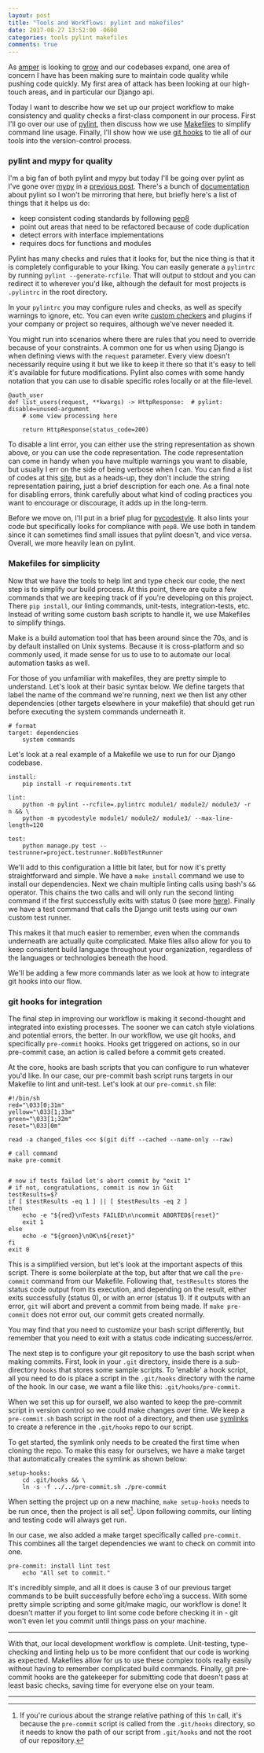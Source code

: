 ```yaml
---
layout: post
title: "Tools and Workflows: pylint and makefiles"
date: 2017-08-27 13:52:00 -0600
categories: tools pylint makefiles
comments: true
---
```



As [amper][amper] is looking to [grow][grow] and our codebases expand, one
area of concern I have has been making sure to maintain code quality while
pushing code quickly. My first area of attack has been looking at our
high-touch areas, and in particular our Django api.

Today I want to describe how we set up our project workflow to make consistency
and quality checks a first-class component in our process. First I'll go over
our use of [pylint][pylint], then discuss how we use [Makefiles][make] to
simplify command line usage. Finally, I'll show how we use [git hooks][hooks] to
tie all of our tools into the version-control process.

### pylint and mypy for quality

I'm a big fan of both pylint and mypy but today I'll be going over pylint as
I've gone over [mypy][mypy] in a [previous post][prev_mypy]. There's a
bunch of [documentation][pylint_docs] about pylint so I won't be mirroring that
here, but briefly here's a list of things that it helps us do:

- keep consistent coding standards by following [pep8][pep8]
- point out areas that need to be refactored because of code duplication
- detect errors with interface implementations
- requires docs for functions and modules

Pylint has many checks and rules that it looks for, but the nice
thing is that it is completely configurable to your liking. You can easily
generate a `pylintrc` by running `pylint --generate-rcfile`. That will output
to stdout and you can redirect it to wherever you'd like, although the
default for most projects is `.pylintrc` in the root directory.

In your `pylintrc` you may configure rules and checks, as well as specify
warnings to ignore, etc. You can even write [custom checkers][custom] and
plugins if your company or project so requires, although we've never needed
it.

You might run into scenarios where there are rules that you need to override
because of your constraints. A common one for us when using Django is when
defining views with the `request` parameter. Every view doesn't necessarily
require using it but we like to keep it there so that it's easy to tell it's
available for future modifications. Pylint also comes with some handy notation
that you can use to disable specific roles locally or at the file-level.

```
@auth_user
def list_users(request, **kwargs) -> HttpResponse:  # pylint: disable=unused-argument
    # some view processing here

    return HttpResponse(status_code=200)
```

To disable a lint error, you can either use the string representation as shown
above, or you can use the code representation. The code representation can come
in handy when you have multiple warnings you want to disable, but usually I err
on the side of being verbose when I can. You can find a list of codes at this
[site][pylint_codes], but as a heads-up, they don't include the string
representation pairing, just a brief description for each one. As a final note
for disabling errors, think carefully about what kind of coding practices you
want to encourage or discourage, it adds up in the long-term.

Before we move on, I'll put in a brief plug for [pycodestyle][pycs]. It also
lints your code but specifically looks for compliance with `pep8`. We use both
in tandem since it can sometimes find small issues that pylint doesn't, and
vice versa. Overall, we more heavily lean on pylint.

### Makefiles for simplicity

Now that we have the tools to help lint and type check our code, the next step
is to simplify our build process. At this point, there are quite a few commands
that we are keeping track of if you're developing on this project. There 
`pip install`, our linting commands, unit-tests, integration-tests, etc.
Instead of writing some custom bash scripts to handle it, we use Makefiles to
simplify things.

Make is a build automation tool that has been around since the 70s, and is by
default installed on Unix systems. Because it is cross-platform and so commonly
used, it made sense for us to use to to automate our local automation tasks as
well.

For those of you unfamiliar with makefiles, they are pretty simple to
understand. Let's look at their basic syntax below. We define targets that
label the name of the command we're running, next we then list any other
dependencies (other targets elsewhere in your makefile) that should get run
before executing the system commands underneath it.

```
# format
target: dependencies
    system commands
```

Let's look at a real example of a Makefile we use to run for our Django
codebase.

```
install:
    pip install -r requirements.txt

lint:
    python -m pylint --rcfile=.pylintrc module1/ module2/ module3/ -r n && \
    python -m pycodestyle module1/ module2/ module3/ --max-line-length=120

test:
    python manage.py test --testrunner=project.testrunner.NoDbTestRunner
```

We'll add to this configuration a little bit later, but for now it's pretty
straightforward and simple. We have a `make install` command we use to install
our dependencies. Next we chain multiple linting calls using bash's `&&`
operator. This chains the two calls and will only run the second linting
command if the first successfully exits with status 0 (see more [here][chain]).
Finally we have a test command that calls the Django unit tests using our own
custom test runner. 

This makes it that much easier to remember, even when the
commands underneath are actually quite complicated. Make files allso allow for
you to keep consistent build language throughout your organization, regardless
of the languages or technologies beneath the hood.

We'll be adding a few more commands later as we look at how to integrate git
hooks into our flow.

### git hooks for integration

The final step in improving our workflow is making it second-thought and
integrated into existing processes. The sooner we can catch style violations
and potential errors, the better. In our workflow, we use git hooks, and
specifically `pre-commit` hooks. Hooks get triggered on actions, so in our
pre-commit case, an action is called before a commit gets created.

At the core, hooks are bash scripts that you can configure to run whatever
you'd like. In our case, our pre-commit bash script runs targets in our
Makefile to lint and unit-test. Let's look at our `pre-commit.sh` file:

```
#!/bin/sh
red="\033[0;31m"
yellow="\033[1;33m"
green="\033[1;32m"
reset="\033[0m"

read -a changed_files <<< $(git diff --cached --name-only --raw)

# call command
make pre-commit


# now if tests failed let's abort commit by "exit 1"
# if not, congratulations, commit is now in Git
testResults=$?
if [ $testResults -eq 1 ] || [ $testResults -eq 2 ]
then
    echo -e "${red}\nTests FAILED\n\ncommit ABORTED${reset}"
    exit 1
else
    echo -e "${green}\nOK\n${reset}"
fi
exit 0
```

This is a simplified version, but let's look at the important aspects of this
script. There is some boilerplate at the top, but after that we call the
`pre-commit` command from our Makefile. Following that, `testResults` stores
the status code output from its execution, and depending on the result, either
exits successfully (status 0), or with an error (status 1). If it outputs with
an error, `git` will abort and prevent a commit from being made. If `make
pre-commit` does not error out, our commit gets created normally.

You may find that you need to customize your bash script differently, but
remember that you need to exit with a status code indicating success/error.

The next step is to configure your git repository to use the bash script when
making commits. First, look in your `.git` directory, inside there is a sub-directory
`hooks` that stores some sample scripts. To 'enable' a hook script, all you
need to do is place a script in the `.git/hooks` directory with the name of the
hook. In our case, we want a file like this: `.git/hooks/pre-commit`.

When we set this up for ourself, we also wanted to keep the pre-commit script
in version control so we could make changes over time. We keep
a `pre-commit.sh` bash script in the root of a directory, and then use
[symlinks][sym] to create a reference in the `.git/hooks` repo to our script.

To get started, the symlink only needs to be created the first time when
cloning the repo. To make this easy for ourselves, we have a make target that
automatically creates the symlink as shown below:

```
setup-hooks:
    cd .git/hooks && \
    ln -s -f ../../pre-commit.sh ./pre-commit
```

When setting the project up on a new machine, `make setup-hooks` needs to be
run once, then the project is all set[^1]. Upon following commits, our linting
and testing code will always get run.

In our case, we also added a make target specifically called `pre-commit`. This
combines all the target dependencies we want to check on commit into one.

```
pre-commit: install lint test
    echo "All set to commit."
```

It's incredibly simple, and all it does is cause 3 of our previous target
commands to be built successfully before echo'ing a success. With some pretty
simple scripting and some git/make magic, our workflow is done! It doesn't
matter if you forget to lint some code before checking it in - git won't even
let you commit until things pass on your machine.

<hr class="custom-post-divider" />

With that, our local development workflow is complete. Unit-testing,
type-checking and linting help us to be more confident that our code is
working as expected. Makefiles allow for us to use these complex tools really easily
without having to remember complicated build commands. Finally, git pre-commit
hooks are the gatekeeper for submitting code that doesn't pass at least basic
checks, saving time for everyone else on your team.

<hr class="custom-post-divider" />

[^1]: If you're curious about the strange relative pathing of this `ln` call, it's because the `pre-commit` script is called from the `.git/hooks` directory, so it needs to know the path of our script from `.git/hooks` and not the root of our repository.

[amper]: https://www.amper.xyz/
[mypy]: http://mypy-lang.org/
[pylint]: https://www.pylint.org/
[make]: https://en.wikipedia.org/wiki/Makefile
[hooks]: http://githooks.com/
[grow]: https://angel.co/amper-technologies/jobs
[pylint_docs]: https://pylint.readthedocs.io/en/latest/
[pep8]: https://www.python.org/dev/peps/pep-0008/
[custom]: https://pylint.readthedocs.io/en/latest/how_tos/custom_checkers.html
[pylint_codes]: http://pylint-messages.wikidot.com/all-codes
[pycs]: http://pycodestyle.pycqa.org/en/latest/
[chain]: https://unix.stackexchange.com/questions/187145/whats-the-difference-between-semicolon-and-double-ampersand
[sym]: https://en.wikipedia.org/wiki/Symbolic_link
[prev_mypy]: http://www.phizzle.space/tools/mypy/2017/01/14/tools-workflows-mypy.html
